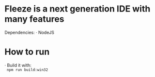 # Fleeze is a next generation IDE with many features

Dependencies: 
· NodeJS

# How to run
· Build it with:
<br/>``` npm run build:win32```
